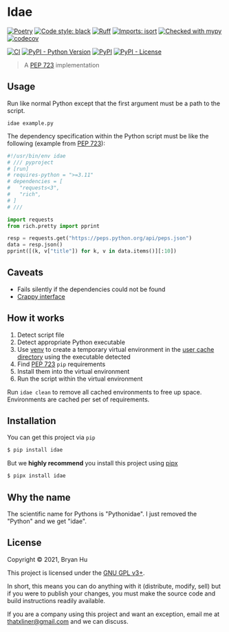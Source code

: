 # Idae

[![Poetry](https://img.shields.io/endpoint?url=https://python-poetry.org/badge/v0.json)](https://python-poetry.org/)
[![Code style: black](https://img.shields.io/badge/code%20style-black-000000.svg)](https://github.com/psf/black)
[![Ruff](https://img.shields.io/endpoint?url=https://raw.githubusercontent.com/charliermarsh/ruff/main/assets/badge/v2.json)](https://github.com/astral-sh/ruff)
[![Imports: isort](https://img.shields.io/badge/%20imports-isort-%231674b1?style=flat&labelColor=ef8336)](https://pycqa.github.io/isort/)
[![Checked with mypy](http://www.mypy-lang.org/static/mypy_badge.svg)](http://mypy-lang.org/)
[![codecov](https://codecov.io/gh/ThatXliner/idae/branch/main/graph/badge.svg)](https://codecov.io/gh/ThatXliner/idae)

[![CI](https://github.com/ThatXliner/idae/actions/workflows/ci.yml/badge.svg?branch=main)](https://github.com/ThatXliner/idae/actions/workflows/ci.yml)
[![PyPI - Python Version](https://img.shields.io/pypi/pyversions/idae)](https://pypi.org/project/idae)
[![PyPI](https://img.shields.io/pypi/v/idae)](https://pypi.org/project/idae)
[![PyPI - License](https://img.shields.io/pypi/l/idae)](#license)

> A [PEP 723][] implementation

[PEP 723]: https://peps.python.org/pep-0723/

## Usage

Run like normal Python except that the first argument must be a path to the script.

```
idae example.py
```

The dependency specification within the Python script must be like the following (example from [PEP 723][]):

```python
#!/usr/bin/env idae
# /// pyproject
# [run]
# requires-python = ">=3.11"
# dependencies = [
#   "requests<3",
#   "rich",
# ]
# ///

import requests
from rich.pretty import pprint

resp = requests.get("https://peps.python.org/api/peps.json")
data = resp.json()
pprint([(k, v["title"]) for k, v in data.items()][:10])
```

## Caveats

- Fails silently if the dependencies could not be found
- [Crappy interface](https://github.com/ThatXliner/idae/issues/1)

## How it works

1. Detect script file
2. Detect appropriate Python executable
3. Use [venv][] to create a temporary virtual environment in the [user cache directory][] using the executable detected
4. Find [PEP 723][] `pip` requirements
5. Install them into the virtual environment
6. Run the script within the virtual environment

Run `idae clean` to remove all cached environments to free up space. Environments are cached per set of requirements.

[venv]: https://docs.python.org/3/library/venv.html
[user cache directory]: https://platformdirs.readthedocs.io/en/latest/api.html#cache-directory

## Installation

You can get this project via `pip`

```bash
$ pip install idae
```

But we **highly recommend** you install this project using [pipx](https://pypa.github.io/pipx/)

```bash
$ pipx install idae
```

## Why the name

The scientific name for Pythons is "Pythonidae". I just removed the "Python" and we get "idae".

## License

Copyright © 2021, Bryan Hu

This project is licensed under the [GNU GPL v3+](https://github.com/ThatXliner/idae/blob/main/LICENSE.txt).

In short, this means you can do anything with it (distribute, modify, sell) but if you were to publish your changes, you must make the source code and build instructions readily available.

If you are a company using this project and want an exception, email me at [thatxliner@gmail.com](mailto:thatxliner@gmail.com) and we can discuss.
